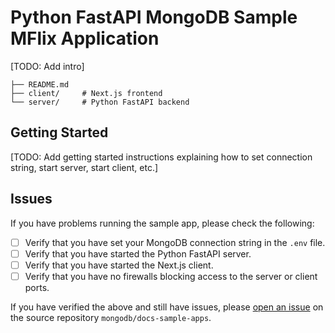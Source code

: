 # Python FastAPI MongoDB Sample MFlix Application

[TODO: Add intro]

```
├── README.md
├── client/     # Next.js frontend
└── server/     # Python FastAPI backend
```

## Getting Started

[TODO: Add getting started instructions explaining how to set connection string, start server, start client, etc.]

## Issues

If you have problems running the sample app, please check the following:

- [ ] Verify that you have set your MongoDB connection string in the `.env` file.
- [ ] Verify that you have started the Python FastAPI server.
- [ ] Verify that you have started the Next.js client.
- [ ] Verify that you have no firewalls blocking access to the server or client ports.

If you have verified the above and still have issues, please
[open an issue](https://github.com/mongodb/docs-sample-apps/issues/new/choose)
on the source repository `mongodb/docs-sample-apps`.
